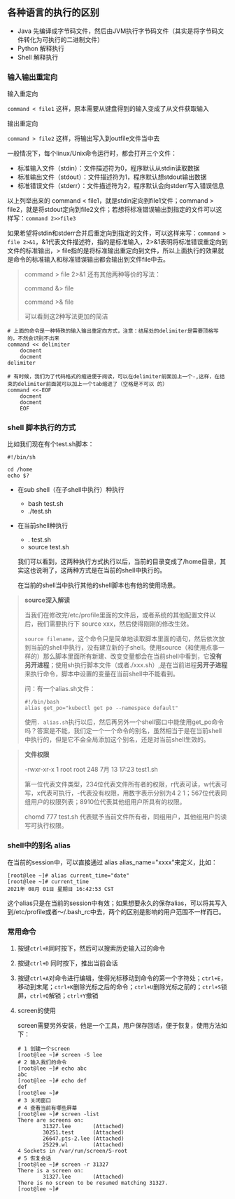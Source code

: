 ## 各种语言的执行的区别

* Java 先编译成字节码文件，然后由JVM执行字节码文件（其实是将字节码文件转化为可执行的二进制文件）
* Python 解释执行
* Shell 解释执行



### 输入输出重定向

输入重定向

`command < file1` 这样，原本需要从键盘得到的输入变成了从文件获取输入

输出重定向

`command > file2` 这样，将输出写入到outfile文件当中去

一般情况下，每个linux/Unix命令运行时，都会打开三个文件：

* 标准输入文件（stdin）：文件描述符为0，程序默认从stdin读取数据
* 标准输出文件（stdout）：文件描述符为1，程序默认想stdout输出数据
* 标准错误文件（stderr）：文件描述符为2，程序默认会向stderr写入错误信息

以上列举出来的 command < file1，就是stdin定向到file1文件；command > file2，就是将stdout定向到file2文件；若想将标准错误输出到指定的文件可以这样写：`command 2>>file3` 

如果希望将stdin和stderr合并后重定向到指定的文件，可以这样来写：`command > file 2>&1`，&1代表文件描述符，指的是标准输入，2>&1表明将标准错误重定向到文件的标准输出，> file指的是将标准输出重定向到文件，所以上面执行的效果就是命令的标准输入和标准错误输出都会输出到文件file中去。

> command > file 2>&1 还有其他两种等价的写法：
>
> command &> file
>
> command >& file
>
> 可以看到这2种写法更加的简洁

``` shell
# 上面的命令是一种特殊的输入输出重定向方式，注意：结尾处的delimiter是需要顶格写的，不然会识别不出来
command << delimiter
	docment
	docment
delimiter

# 有时候，我们为了代码格式的缩进便于阅读，可以在delimiter前面加上一个-,这样，在结束的delimiter前面就可以加上一个tab缩进了（空格是不可以 的）
command <<-EOF
	docment
	docment
	EOF
```

### shell 脚本执行的方式

比如我们现在有个test.sh脚本：

```shell
#!/bin/sh

cd /home
echo $?
```

* 在sub shell（在子shell中执行）种执行

  * bash test.sh
  * ./test.sh

* 在当前shell种执行

  * . test.sh
  * source test.sh

  我们可以看到，这两种执行方式执行以后，当前的目录变成了/home目录，其实这也说明了，这两种方式是在当前的shell中执行的。

  在当前的shell当中执行其他的shell脚本也有他的使用场景。

> **source深入解读**
>
> 当我们在修改完/etc/profile里面的文件后，或者系统的其他配置文件以后，我们需要执行下 source xxx，然后使得刚刚的修改生效。
>
> `source filename`，这个命令只是简单地读取脚本里面的语句，然后依次放到当前的shell中执行，没有建立新的子shell。使用source（和使用点事一样的）那么脚本里面所有新建、改变变量都会在当前shell中看到，它**没有另开进程**；使用sh执行脚本文件（或者./xxx.sh）,是在当前进程**另开子进程**来执行命令，脚本中设置的变量在当前shell中不能看到。
>
> 问：有一个alias.sh文件：
>
> ```shell
> #!/bin/bash
> alias get_po="kubectl get po --namespace default"
> ```
>
> 使用`. alias.sh`执行以后，然后再另外一个shell窗口中能使用get_po命令吗？答案是不能，我们定一个一个命令的别名，虽然相当于是在当前shell中执行的，但是它不会全局添加这个别名，还是对当前shell生效的。

> **文件权限**
>
> -rwxr-xr-x 1 root root    248 7月  13 17:23 test1.sh
>
> 第一位代表文件类型，234位代表文件所有者的权限，r代表可读，w代表可写，x代表可执行，-代表没有权限，用数字表示分别为4 2 1；567位代表同组用户的权限列表；8910位代表其他组用户所具有的权限。
>
> chomd 777 test.sh 代表赋予当前文件所有者，同组用户，其他组用户的读写可执行权限。

### shell中的别名 alias

在当前的session中，可以直接通过 alias alias_name="xxxx"来定义，比如：

```shell
[root@lee ~]# alias current_time="date"
[root@lee ~]# current_time
2021年 08月 01日 星期日 16:42:53 CST
```

这个alias只是在当前的session中有效；如果想要永久的保存alias，可以将其写入到/etc/profile或者～/.bash_rc中去，两个的区别是影响的用户范围不一样而已。



### 常用命令

1. 按键`ctrl+R`同时按下，然后可以搜索历史输入过的命令 

2. 按键`ctrl+D` 同时按下，推出当前会话

3. 按键`ctrl+A`对命令进行编辑，使得光标移动到命令的第一个字符处；`ctrl+E`，移动到末尾；`ctrl+K`删除光标之后的命令；`ctrl+U`删除光标之前的；`ctrl+S`锁屏，`ctrl+Q`解锁；`ctrl+Y`撤销

4. screen的使用

   screen需要另外安装，他是一个工具，用户保存回话，便于恢复，使用方法如下：

   ```shell
   # 1 创建一个screen
   [root@lee ~]# screen -S lee
   # 2 输入我们的命令
   [root@lee ~]# echo abc
   abc
   [root@lee ~]# echo def
   def
   [root@lee ~]#
   # 3 关闭窗口
   # 4 查看当前有哪些屏幕
   [root@lee ~]# screen -list
   There are screens on:
           31327.lee       (Attached)
           30251.test      (Attached)
           26647.pts-2.lee (Attached)
           25229.wl        (Attached)
   4 Sockets in /var/run/screen/S-root
   # 5 恢复会话
   [root@lee ~]# screen -r 31327
   There is a screen on:
           31327.lee       (Attached)
   There is no screen to be resumed matching 31327.
   [root@lee ~]#
   ```

   



















